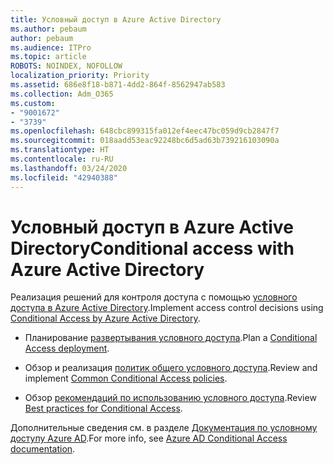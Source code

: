 ```yaml
---
title: Условный доступ в Azure Active Directory
ms.author: pebaum
author: pebaum
ms.audience: ITPro
ms.topic: article
ROBOTS: NOINDEX, NOFOLLOW
localization_priority: Priority
ms.assetid: 686e8f18-b871-4dd2-864f-8562947ab583
ms.collection: Adm_O365
ms.custom:
- "9001672"
- "3739"
ms.openlocfilehash: 648cbc899315fa012ef4eec47bc059d9cb2847f7
ms.sourcegitcommit: 018aadd53eac92248bc6d5ad63b739216103090a
ms.translationtype: HT
ms.contentlocale: ru-RU
ms.lasthandoff: 03/24/2020
ms.locfileid: "42940388"
---
```

# <a name="conditional-access-with-azure-active-directory"></a><span data-ttu-id="c9ce6-102">Условный доступ в Azure Active Directory</span><span class="sxs-lookup"><span data-stu-id="c9ce6-102">Conditional access with Azure Active Directory</span></span>

<span data-ttu-id="c9ce6-103">Реализация решений для контроля доступа с помощью [условного доступа в Azure Active Directory](https://docs.microsoft.com/azure/active-directory/conditional-access/overview).</span><span class="sxs-lookup"><span data-stu-id="c9ce6-103">Implement access control decisions using [Conditional Access by Azure Active Directory](https://docs.microsoft.com/azure/active-directory/conditional-access/overview).</span></span>

- <span data-ttu-id="c9ce6-104">Планирование [развертывания условного доступа](https://docs.microsoft.com/azure/active-directory/conditional-access/plan-conditional-access).</span><span class="sxs-lookup"><span data-stu-id="c9ce6-104">Plan a [Conditional Access deployment](https://docs.microsoft.com/azure/active-directory/conditional-access/plan-conditional-access).</span></span> 

- <span data-ttu-id="c9ce6-105">Обзор и реализация [политик общего условного доступа](https://docs.microsoft.com/azure/active-directory/conditional-access/concept-conditional-access-policy-common).</span><span class="sxs-lookup"><span data-stu-id="c9ce6-105">Review and implement [Common Conditional Access policies](https://docs.microsoft.com/azure/active-directory/conditional-access/concept-conditional-access-policy-common).</span></span>

- <span data-ttu-id="c9ce6-106">Обзор [рекомендаций по использованию условного доступа](https://docs.microsoft.com/azure/active-directory/conditional-access/best-practices).</span><span class="sxs-lookup"><span data-stu-id="c9ce6-106">Review [Best practices for Conditional Access](https://docs.microsoft.com/azure/active-directory/conditional-access/best-practices).</span></span>

<span data-ttu-id="c9ce6-107">Дополнительные сведения см. в разделе [Документация по условному доступу Azure AD](https://docs.microsoft.com/azure/active-directory/conditional-access/).</span><span class="sxs-lookup"><span data-stu-id="c9ce6-107">For more info, see [Azure AD Conditional Access documentation](https://docs.microsoft.com/azure/active-directory/conditional-access/).</span></span>
